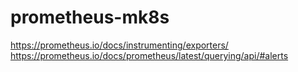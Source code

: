 # prometheus-mk8s
https://prometheus.io/docs/instrumenting/exporters/
https://prometheus.io/docs/prometheus/latest/querying/api/#alerts
